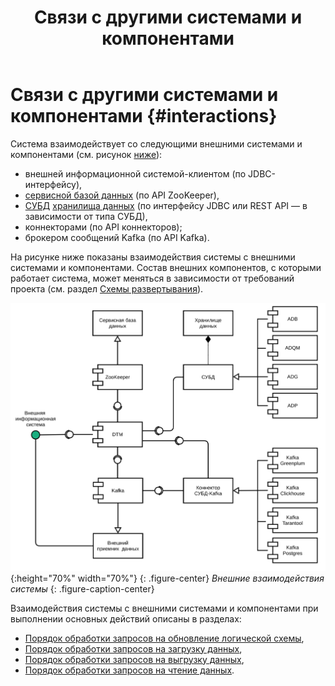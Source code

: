 ﻿---
layout: default
title: Связи с другими системами и компонентами
nav_order: 3
parent: Обзор понятий, компонентов и связей
has_children: true
has_toc: false
---

# Связи с другими системами и компонентами {#interactions}

Система взаимодействует со следующими внешними системами и компонентами (см. рисунок [ниже](#img_interactions)):
*   внешней информационной системой-клиентом (по JDBC-интерфейсу),
*   [сервисной базой данных](../main_concepts/service_db/service_db.md) (по API ZooKeeper),
*   [СУБД](../../introduction/supported_DBMS/supported_DBMS.md) 
    [хранилища данных](../main_concepts/data_storage/data_storage.md) (по интерфейсу JDBC или 
    REST API — в зависимости от типа СУБД),
*   коннекторами (по API коннекторов);
*   брокером сообщений Kafka (по API Kafka).

На рисунке ниже показаны взаимодействия системы с внешними системами и компонентами. Состав внешних компонентов, 
с которыми работает система, может меняться в зависимости от требований проекта (см. раздел [Схемы развертывания](../../maintenance/deployment_diagrams/deployment_diagrams.md)).

<a id="img_interactions"></a>
![](interactions.svg){:height="70%" width="70%"}
{: .figure-center}
*Внешние взаимодействия системы*
{: .figure-caption-center}

Взаимодействия системы с внешними системами и компонентами при выполнении основных действий описаны 
в разделах:
*   [Порядок обработки запросов на обновление логической схемы](ddl_processing/ddl_processing.md),
*   [Порядок обработки запросов на загрузку данных](upload_processing/upload_processing.md),
*   [Порядок обработки запросов на выгрузку данных](download_processing/download_processing.md),
*   [Порядок обработки запросов на чтение данных](llr_processing/llr_processing.md).
